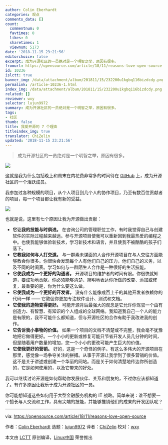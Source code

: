 ```yaml
---
author: Colin Eberhardt
categories: 观点
comments_data: []
count:
  commentnum: 0
  favtimes: 0
  likes: 0
  sharetimes: 1
  viewnum: 5173
date: '2018-11-15 23:21:56'
editorchoice: false
excerpt: 成为开源社区的一员绝对是一个明智之举，原因有很多。
fromurl: https://opensource.com/article/18/11/reasons-love-open-source
id: 10236
islctt: true
banner_img: /data/attachment/album/201811/15/232200u1kgbq116bizdcdy.png
permalink: /article-10236-1.html
index_img: /data/attachment/album/201811/15/232200u1kgbq116bizdcdy.png.thumb.jpg
related: []
reviewer: wxy
selector: lujun9972
summary: 成为开源社区的一员绝对是一个明智之举，原因有很多。
tags:
- 社区
thumb: false
title: 我爱开源的 7 个理由
titleindex_img: true
translator: ChiZelin
updated: '2018-11-15 23:21:56'
---
```



> 
> 成为开源社区的一员绝对是一个明智之举，原因有很多。
> 
> 
> 


![](/data/attachment/album/201811/15/232200u1kgbq116bizdcdy.png)


这就是我为什么包括晚上和周末在内花费非常多的时间待在 [GitHub](https://github.com/ColinEberhardt/) 上，成为开源社区的一个活跃成员。


我参加过各种规模的项目，从个人项目到几个人的协作项目，乃至有数百位贡献者的项目，每一个项目都让我有新的受益。


![](/data/attachment/album/201811/15/232202tqfindex_img1lzhfgq0ri.gif)


也就是说，这里有七个原因让我为开源做出贡献：


* **它让我的技能与时俱进。** 在咨询公司的管理职位工作，有时我觉得自己与创建软件的实际过程越来越远。参与开源项目使我可以重新回到我最热爱的编程之中。也使我能够体验新技术，学习新技术和语言，并且使我不被酷酷的孩子们落下。
* **它教我如何与人打交道。** 与一群素未谋面的人合作开源项目在与人交往方面能够教会你很多。你很快会发现每个人有他们自己的压力，他们自己的义务，以及不同的时间表。学习如何与一群陌生人合作是一种很好的生活技能。
* **它使我成为一个更好的沟通者。** 开源项目的维护者的时间有限。你很快就知道，要成功地贡献，你必须能够清楚、简明地表达你所做的改变、添加或修复，最重要的是，你为什么要这么做。
* **它使我成为一个更好的开发者。** 没有什么能像成百上千的其他开发者依赖你的代码一样 —— 它敦促你更加专注软件设计、测试和文档。
* **它使我的造物变得更好。** 可能开源背后最强大的观念是它允许你驾驭一个由有创造力、有智慧、有知识的个人组成的全球网络。我知道我自己一个人的能力是有限的，我不可能什么都知道，但与开源社区的合作有助于我改进我的创作。
* **它告诉我小事物的价值。** 如果一个项目的文档不清楚或不完整，我会毫不犹豫地把它做得更好。一个小小的更新或修复可能只节省开发人员几分钟的时间，但是随着用户数量的增加，您一个小小的更改可能产生巨大的价值。
* **它使我更好的营销。** 好的，这是一个奇怪的例子。有这么多伟大的开源项目在那里，感觉像一场争夺关注的拼搏。从事于开源让我学到了很多营销的价值。这不是关于讲述或创建一个华丽的网站。而是关于如何清楚地传达你所创造的，它是如何使用的，以及它带来的好处。


我可以继续讨论开源是如何帮助你发展伙伴、关系和朋友的，不过你应该都知道了。有许多原因让我乐于成为开源社区的一员。


你可能想知道这些如何用于大型金融服务机构的 IT 战略。简单来说：谁不想要一个擅长与人交流和工作，具有尖端的技能，并能够推销他们的成果的开发团队呢？




---


via: <https://opensource.com/article/18/11/reasons-love-open-source>


作者：[Colin Eberhardt](https://opensource.com/users/colineberhardt) 选题：[lujun9972](https://github.com/lujun9972) 译者：[ChiZelin](https://github.com/ChiZelin) 校对：[wxy](https://github.com/wxy)


本文由 [LCTT](https://github.com/LCTT/TranslateProject) 原创编译，[Linux中国](https://linux.cn/) 荣誉推出